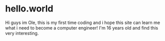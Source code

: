 # hello.world

Hi guys im Ole, this is my first time coding and i hope this site can learn me what i need to become a computer engineer!
I'm 16 years old and find this very interesting.
